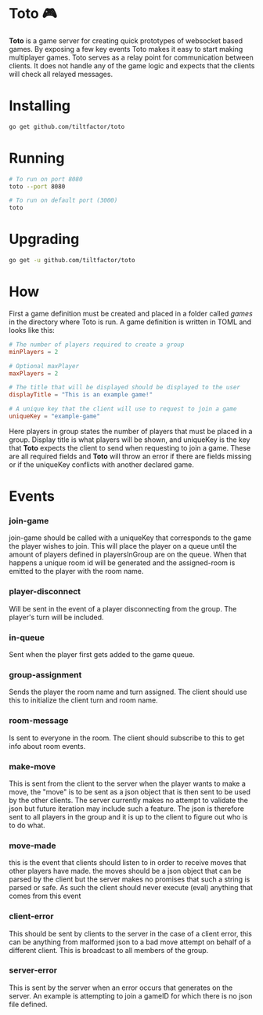 # Toto :video_game:
__Toto__ is a game server for creating quick prototypes of websocket based
games. By exposing a few key events Toto makes it easy to start making
multiplayer games. Toto serves as a relay point for communication between
clients. It does not handle any of the game logic and expects that the clients
will check all relayed messages.

# Installing
```bash
go get github.com/tiltfactor/toto
```

# Running
```bash
# To run on port 8080
toto --port 8080

# To run on default port (3000)
toto
```

# Upgrading
```bash
go get -u github.com/tiltfactor/toto
```


# How
First a game definition must be created and placed in a folder called _games_ in
the directory where Toto is run. A game definition is written in TOML and
looks like this:
```toml
# The number of players required to create a group
minPlayers = 2

# Optional maxPlayer
maxPlayers = 2

# The title that will be displayed should be displayed to the user
displayTitle = "This is an example game!"

# A unique key that the client will use to request to join a game
uniqueKey = "example-game"
```

Here players in group states the number of players that must be placed in a
group.
Display title is what players will be shown, and uniqueKey is the key that
__Toto__ expects the client to send when requesting to join a game.
These are all required fields and __Toto__ will throw an error if there are
fields missing or if the uniqueKey conflicts with another declared game.

# Events
### join-game
join-game should be called with a uniqueKey that corresponds to the game the
player wishes to join. This will place the player on a queue until the amount of
players defined in playersInGroup are on the queue. When that happens a unique
room id will be generated and the assigned-room is emitted to the player with
the room name.

### player-disconnect
Will be sent in the event of a player disconnecting from the group. The player's
turn will be included.

### in-queue
Sent when the player first gets added to the game queue.

### group-assignment
Sends the player the room name and turn assigned. The client should use this to
initialize the client turn and room name.

### room-message
Is sent to everyone in the room. The client should subscribe to this to get info
about room events.

### make-move
This is sent from the client to the server when the player wants to make a move,
the "move" is to be sent as a json object that is then sent to be used
by the other clients. The server currently makes no attempt to validate the json but future iteration 
may include such a feature. The json is therefore sent to all players in the group and it is up to the client to figure
out who is to do what.

### move-made
this is the event that clients should listen to in order to receive moves that
other players have made. the moves should be a json object
that can be parsed by the client but the server makes no promises that such a
string is parsed or safe. As such the client should never execute (eval) anything that comes
from this event

### client-error
This should be sent by clients to the server in the case of a client error,
this can be anything from malformed json to a bad move attempt on behalf of a
different client. This is broadcast to all members of the group.

### server-error
This is sent by the server when an error occurs that generates on the server.
An example is attempting to join a gameID for which there is no json file
defined.

